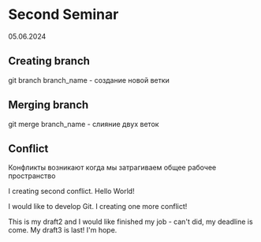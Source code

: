 # Second Seminar 
05.06.2024
## Creating branch
git branch branch_name - создание новой ветки

## Merging branch
git merge branch_name - слияние двух веток
## Conflict 

Конфликты возникают когда мы затрагиваем общее рабочее пространство

I creating second conflict.
Hello World!

I would like to develop Git. 
I creating one more conflict!

This is my draft2 and I would like finished my job - can't did, my deadline is come.
My draft3 is last! I'm hope.